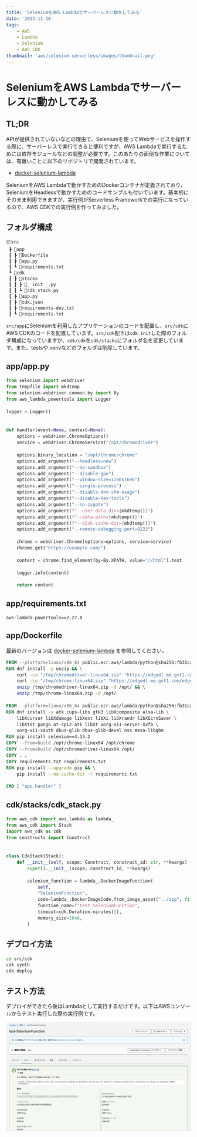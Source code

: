 ```yaml
---
title: 'SeleniumをAWS Lambdaでサーバーレスに動かしてみる'
date: '2023-11-26'
tags:
    - AWS
    - Lambda
    - Selenium
    - AWS CDK
thumbnail: 'aws/selenium-serverless/images/thumbnail.png'
---
```


# SeleniumをAWS Lambdaでサーバーレスに動かしてみる

## TL;DR

APIが提供されていないなどの理由で、Seleniumを使ってWebサービスを操作する際に、サーバーレスで実行できると便利ですが、AWS Lambdaで実行するためには依存モジュールなどの調整が必要です。このあたりの面倒な作業については、有難いことに以下のリポジトリで開発されています。

* [docker-selenium-lambda](https://github.com/umihico/docker-selenium-lambda)

SeleniumをAWS Lambdaで動かすためのDockerコンテナが定義されており、SeleniumをHeadlessで動かすためのコードサンプルも付いています。基本的にそのまま利用できますが、実行例がServerless Frameworkでの実行になっているので、AWS CDKでの実行例を作ってみました。

## フォルダ構成

```
📦src
 ┣ 📂app
 ┃ ┣ 📜Dockerfile
 ┃ ┣ 📜app.py
 ┃ ┗ 📜requirements.txt
 ┗ 📂cdk
 ┃ ┣ 📂stacks
 ┃ ┃ ┣ 📜__init__.py
 ┃ ┃ ┗ 📜cdk_stack.py
 ┃ ┣ 📜app.py
 ┃ ┣ 📜cdk.json
 ┃ ┣ 📜requirements-dev.txt
 ┃ ┗ 📜requirements.txt
```

`src/app`にSeleniumを利用したアプリケーションのコードを配置し、`src/cdk`にAWS CDKのコードを配置しています。`src/cdk`配下は`cdk init`した際のフォルダ構成になっていますが、`cdk/cdk`を`cdk/stacks`にフォルダ名を変更しています。また、testsや.venvなどのフォルダは削除しています。

## app/app.py

```python
from selenium import webdriver
from tempfile import mkdtemp
from selenium.webdriver.common.by import By
from aws_lambda_powertools import Logger

logger = Logger()


def handler(event=None, context=None):
    options = webdriver.ChromeOptions()
    service = webdriver.ChromeService("/opt/chromedriver")

    options.binary_location = "/opt/chrome/chrome"
    options.add_argument("--headless=new")
    options.add_argument("--no-sandbox")
    options.add_argument("--disable-gpu")
    options.add_argument("--window-size=1280x1696")
    options.add_argument("--single-process")
    options.add_argument("--disable-dev-shm-usage")
    options.add_argument("--disable-dev-tools")
    options.add_argument("--no-zygote")
    options.add_argument(f"--user-data-dir={mkdtemp()}")
    options.add_argument(f"--data-path={mkdtemp()}")
    options.add_argument(f"--disk-cache-dir={mkdtemp()}")
    options.add_argument("--remote-debugging-port=9222")

    chrome = webdriver.Chrome(options=options, service=service)
    chrome.get("https://example.com/")

    content = chrome.find_element(by=By.XPATH, value="//html").text

    logger.info(content)

    return content
```

## app/requirements.txt

```
aws-lambda-powertools==2.27.0
```

## app/Dockerfile

最新のバージョンは [docker-selenium-lambda](https://github.com/umihico/docker-selenium-lambda) を参照してください。

```Dockerfile
FROM --platform=linux/x86_64 public.ecr.aws/lambda/python@sha256:fb31ca51357519a48a90f01a76e9d550778ecfcbe8d92dd832ec49b6672e387c as build
RUN dnf install -y unzip && \
    curl -Lo "/tmp/chromedriver-linux64.zip" "https://edgedl.me.gvt1.com/edgedl/chrome/chrome-for-testing/119.0.6045.105/linux64/chromedriver-linux64.zip" && \
    curl -Lo "/tmp/chrome-linux64.zip" "https://edgedl.me.gvt1.com/edgedl/chrome/chrome-for-testing/119.0.6045.105/linux64/chrome-linux64.zip" && \
    unzip /tmp/chromedriver-linux64.zip -d /opt/ && \
    unzip /tmp/chrome-linux64.zip -d /opt/

FROM --platform=linux/x86_64 public.ecr.aws/lambda/python@sha256:fb31ca51357519a48a90f01a76e9d550778ecfcbe8d92dd832ec49b6672e387c
RUN dnf install -y atk cups-libs gtk3 libXcomposite alsa-lib \
    libXcursor libXdamage libXext libXi libXrandr libXScrnSaver \
    libXtst pango at-spi2-atk libXt xorg-x11-server-Xvfb \
    xorg-x11-xauth dbus-glib dbus-glib-devel nss mesa-libgbm
RUN pip install selenium==4.15.2
COPY --from=build /opt/chrome-linux64 /opt/chrome
COPY --from=build /opt/chromedriver-linux64 /opt/
COPY . .
COPY requirements.txt requirements.txt
RUN pip install --upgrade pip && \
    pip install --no-cache-dir -r requirements.txt

CMD [ "app.handler" ]
```

## cdk/stacks/cdk_stack.py

```python
from aws_cdk import aws_lambda as lambda_
from aws_cdk import Stack
import aws_cdk as cdk
from constructs import Construct


class CdkStack(Stack):
    def __init__(self, scope: Construct, construct_id: str, **kwargs) -> None:
        super().__init__(scope, construct_id, **kwargs)

        selenium_function = lambda_.DockerImageFunction(
            self,
            "SeleniumFunction",
            code=lambda_.DockerImageCode.from_image_asset("../app", file="Dockerfile"),
            function_name=f"test-SeleniumFunction",
            timeout=cdk.Duration.minutes(1),
            memory_size=2048,
        )
```

## デプロイ方法

```bash
cd src/cdk
cdk synth
cdk deploy
```

## テスト方法

デプロイができたら後はLambdaとして実行するだけです。以下はAWSコンソールからテスト実行した際の実行例です。

![](images/thumbnail.png)